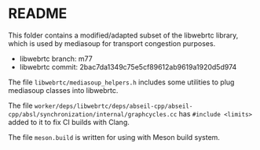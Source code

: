 # README

This folder contains a modified/adapted subset of the libwebrtc library, which is used by mediasoup for transport congestion purposes.

* libwebrtc branch: m77
* libwebrtc commit: 2bac7da1349c75e5cf89612ab9619a1920d5d974

The file `libwebrtc/mediasoup_helpers.h` includes some utilities to plug mediasoup classes into libwebrtc.

The file `worker/deps/libwebrtc/deps/abseil-cpp/abseil-cpp/absl/synchronization/internal/graphcycles.cc` has `#include <limits>` added to it to fix CI builds with Clang.

The file `meson.build` is written for using with Meson build system.
